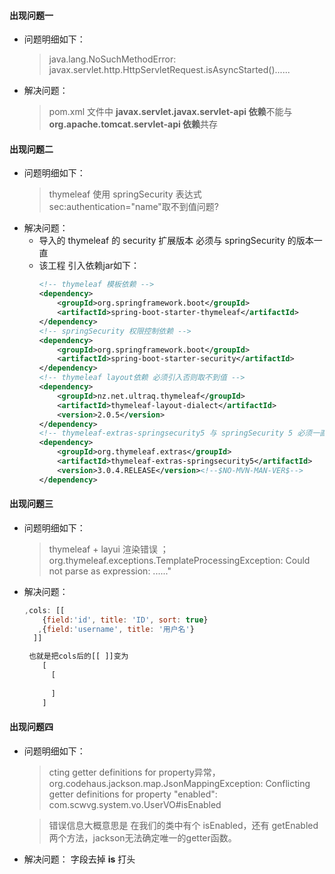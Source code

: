
#### 出现问题一
* 问题明细如下：
    > java.lang.NoSuchMethodError: javax.servlet.http.HttpServletRequest.isAsyncStarted()......
    
* 解决问题：
    > pom.xml 文件中 **javax.servlet.javax.servlet-api 依赖**不能与 **org.apache.tomcat.servlet-api 依赖**共存

#### 出现问题二
 * 问题明细如下：
    > thymeleaf 使用 springSecurity 表达式 sec:authentication="name"取不到值问题?
* 解决问题：
    + 导入的 thymeleaf 的 security 扩展版本 必须与 springSecurity 的版本一直
    + 该工程 引入依赖jar如下：
        ```xml
        <!-- thymeleaf 模板依赖 -->
        <dependency>
            <groupId>org.springframework.boot</groupId>
            <artifactId>spring-boot-starter-thymeleaf</artifactId>
        </dependency>
        <!-- springSecurity 权限控制依赖 -->
        <dependency>
            <groupId>org.springframework.boot</groupId>
            <artifactId>spring-boot-starter-security</artifactId>
        </dependency>
        <!-- thymeleaf layout依赖 必须引入否则取不到值 -->
        <dependency>
            <groupId>nz.net.ultraq.thymeleaf</groupId>
            <artifactId>thymeleaf-layout-dialect</artifactId>
            <version>2.0.5</version>
        </dependency>
        <!-- thymeleaf-extras-springsecurity5 与 springSecurity 5 必须一直 -->
        <dependency>
            <groupId>org.thymeleaf.extras</groupId>
            <artifactId>thymeleaf-extras-springsecurity5</artifactId>
            <version>3.0.4.RELEASE</version><!--$NO-MVN-MAN-VER$-->
        </dependency>
        ```
#### 出现问题三
 * 问题明细如下：
    > thymeleaf + layui 渲染错误 ；org.thymeleaf.exceptions.TemplateProcessingException: Could not parse as expression: ......"
* 解决问题：
    ````js
    ,cols: [[
        {field:'id', title: 'ID', sort: true}
       ,{field:'username', title: '用户名'}  
      ]]
    
     也就是把cols后的[[ ]]变为
        [
          [
            
          ]
        ]
    ````
#### 出现问题四
 * 问题明细如下：
    > cting getter definitions for property异常，org.codehaus.jackson.map.JsonMappingException: Conflicting getter definitions for property "enabled": com.scwvg.system.vo.UserVO#isEnabled
    
    > 错误信息大概意思是 在我们的类中有个 isEnabled，还有 getEnabled 两个方法，jackson无法确定唯一的getter函数。 
 * 解决问题：
    字段去掉 **is** 打头
